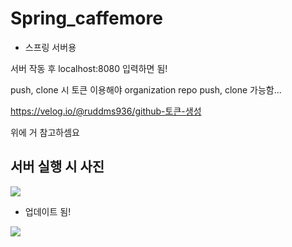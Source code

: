 # Spring_caffemore

- 스프링 서버용

서버 작동 후 localhost:8080 입력하면 됨!

push, clone 시 토큰 이용해야 organization repo push, clone 가능함... 

https://velog.io/@ruddms936/github-토큰-생성

위에 거 참고하셈요 

서버 실행 시 사진 
--- 

<img src="https://user-images.githubusercontent.com/66946182/103851172-7035a580-50ec-11eb-8faa-f165f7462f73.png">

- 업데이트 됨! 

<img src="https://user-images.githubusercontent.com/66946182/103886239-8cedcf80-5124-11eb-835e-8da32044d710.png">
